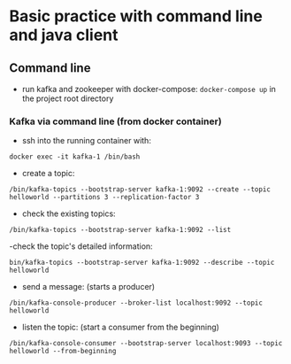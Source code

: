 # Basic practice with command line and java client

## Command line

- run kafka and zookeeper with docker-compose: `docker-compose up` in the project root directory

### Kafka via command line (from docker container)

- ssh into the running container with:
```
docker exec -it kafka-1 /bin/bash
```

- create a topic:
```
/bin/kafka-topics --bootstrap-server kafka-1:9092 --create --topic helloworld --partitions 3 --replication-factor 3
```

- check the existing topics:
```
/bin/kafka-topics --bootstrap-server kafka-1:9092 --list
```
-check the topic's detailed information:
```
bin/kafka-topics --bootstrap-server kafka-1:9092 --describe --topic helloworld
```

- send a message: (starts a producer)
```
/bin/kafka-console-producer --broker-list localhost:9092 --topic helloworld
```

- listen the topic: (start a consumer from the beginning)
```
/bin/kafka-console-consumer --bootstrap-server localhost:9093 --topic helloworld --from-beginning
```

